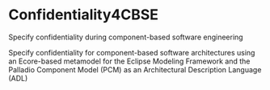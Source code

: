 # Confidentiality4CBSE
Specify confidentiality during component-based software engineering

Specify confidentiality for component-based software architectures using an Ecore-based metamodel for the Eclipse Modeling Framework and the Palladio Component Model (PCM) as an Architectural Description Language (ADL)

